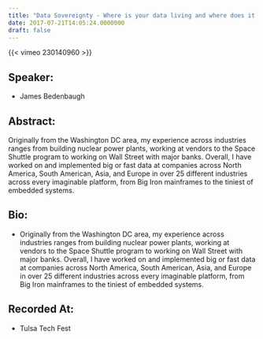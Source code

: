 ```yaml
---
title: "Data Sovereignty - Where is your data living and where does it want to go?"
date: 2017-07-21T14:05:24.0000000
draft: false
---
```


{{< vimeo 230140960 >}}

## Speaker:

 - James Bedenbaugh

## Abstract:

<p>Originally from the Washington DC area, my experience across industries ranges from building nuclear power plants, working at vendors to the Space Shuttle program to working on Wall Street with major banks. Overall, I have worked on and implemented big or fast data at companies across North America, South American, Asia, and Europe in over 25 different industries across every imaginable platform, from Big Iron mainframes to the tiniest of embedded systems.</p>

## Bio:

 - <p>Originally from the Washington DC area, my experience across industries ranges from building nuclear power plants, working at vendors to the Space Shuttle program to working on Wall Street with major banks. Overall, I have worked on and implemented big or fast data at companies across North America, South American, Asia, and Europe in over 25 different industries across every imaginable platform, from Big Iron mainframes to the tiniest of embedded systems.</p>

## Recorded At:

 - Tulsa Tech Fest

